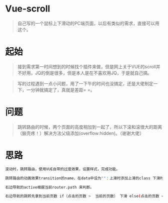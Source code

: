 # Vue-scroll

> 自己写的一个鼠标上下滑动的PC端页面，以后有类似的需求，直接可以用这个。

# 起始

> 接到需求第一时间想到的时候找个插件来做，但是网上关于VUE的scroll并不好用，JQ的倒是很多，但是本人是在不喜欢用JQ，于是就自己搞。

> 写的过程遇到一点小问题，用了一下午的时间也没搞定，还是大佬制定一下，一分钟就搞定了，真就是差距= =。

# 问题

> 跳转路由的时候，两个页面的高度相加到一起了，所以下滚和滚很大的距离（脑壳疼！）解决方法父级添加(overflow:hidden)。（谢谢大佬）

# 思路
``` bash
滚动时，跳转路由，使用VUE自带的过度效果，设置样式，完成功能。

跳转路由的动画效果transition的name，在data中设为""：上滑时添加上滑的class 下滑时添加下滑的class。

右边导航的active根据当前router.path 来判断。

右边导航的跳转先拿到当前页数 if（点击的页数 >  当前的页数） 下滑 else(点击的页数 < 当前的页数) 上滑。

```

